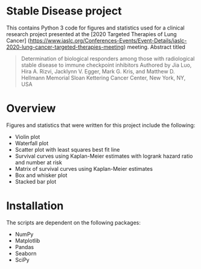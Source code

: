 # Stable Disease project
This contains Python 3 code for figures and statistics used for a clinical research project presented at the [2020 Targeted Therapies of Lung Cancer] (https://www.iaslc.org/Conferences-Events/Event-Details/iaslc-2020-lung-cancer-targeted-therapies-meeting) meeting. Abstract titled
>Determination of biological responders among those with radiological stable disease to immune checkpoint inhibitors
Authored by Jia Luo, Hira A. Rizvi, Jacklynn V. Egger, Mark G. Kris, and Matthew D. Hellmann
Memorial Sloan Kettering Cancer Center, New York, NY, USA 

# Overview
Figures and statistics that were written for this project include the following:
* Violin plot
* Waterfall plot
* Scatter plot with least squares best fit line
* Survival curves using Kaplan-Meier estimates with logrank hazard ratio and number at risk
* Matrix of survival curves using Kaplan-Meier estimates
* Box and whisker plot
* Stacked bar plot

# Installation
The scripts are dependent on the following packages:
* NumPy
* Matplotlib
* Pandas
* Seaborn
* SciPy
